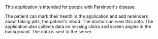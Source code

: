 This application is intended for people with Parkinson's disease. 

The patient can mark their health in the application and add reminders about taking pills, the patient's mood. The doctor can view this data.
The application also collects data on missing clicks and screen angles in the background. The data is sent to the server.

